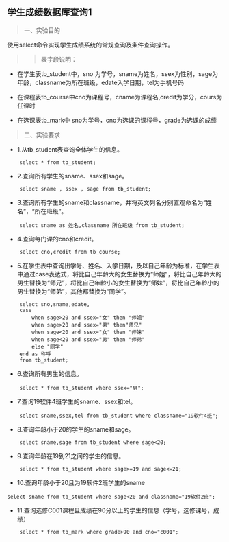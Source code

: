 ##  学生成绩数据库查询1
>一、实验目的

使用select命令实现学生成绩系统的常规查询及条件查询操作。

>>表字段说明：

- 在学生表tb_student中，sno 为学号，sname为姓名，ssex为性别，sage为年龄，classname为所在班级，edate入学日期，tel为手机号码

-  在课程表tb_course中cno为课程号，cname为课程名,credit为学分，cours为任课时

- 在选课表tb_mark中 sno为学号，cno为选课的课程号，grade为选课的成绩
>二、实验要求
- 1.从tb_student表查询全体学生的信息。
```
    select * from tb_student;
```
- 2.查询所有学生的sname、ssex和sage。
```
    select sname , ssex , sage from tb_student;
```
- 3.查询所有学生的sname和classname，并将英文列名分别直观命名为“姓名”，“所在班级”。
```
    select sname as 姓名,classname 所在班级 from tb_student;
```
- 4.查询每门课的cno和credit。
```
    select cno,credit from tb_course;
```

- 5.在学生表中查询出学号、姓名、入学日期，及以自己年龄为标准，在学生表中通过case表达式，将比自己年龄大的女生替换为“师姐”，将比自己年龄大的男生替换为“师兄”，将比自己年龄小的女生替换为“师妹”，将比自己年龄小的男生替换为“师弟”，其他都替换为“同学”。
```
    select sno,sname,edate,
    case	
        when sage>20 and ssex="女" then "师姐"
        when sage>20 and ssex="男" then"师兄"
        when sage<20 and ssex="女" then "师妹"
        when sage<20 and ssex="男" then "师弟"
        else "同学"
    end as 称呼
    from tb_student;
```
- 6.查询所有男生的信息。
```
    select * from tb_student where ssex="男";
```
- 7.查询19软件4班学生的sname、ssex和tel。
```
    select sname,ssex,tel from tb_student where classname="19软件4班";
```
- 8.查询年龄小于20的学生的sname和sage。
```
    select sname,sage from tb_student where sage<20;
```
- 9.查询年龄在19到21之间的学生的信息。
```
    select * from tb_student where sage>=19 and sage<=21;
```
- 10.查询年龄小于20且为19软件2班学生的sname
```
select sname from tb_student where sage<20 and classname="19软件2班";
```
- 11.查询选修C001课程且成绩在90分以上的学生的信息（学号，选修课号，成绩）
```
    select * from tb_mark where grade>90 and cno="c001";
```
